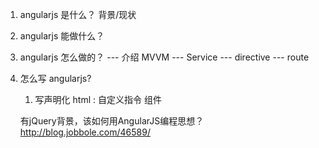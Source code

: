 
1. angularjs 是什么？
    背景/现状
2. angularjs 能做什么？
3. angularjs 怎么做的？
    --- 介绍 MVVM
    ---  Service
    ---  directive
    ---  route


4. 怎么写 angularjs?
    1. 写声明化 html : 自定义指令 组件


    有jQuery背景，该如何用AngularJS编程思想？http://blog.jobbole.com/46589/

